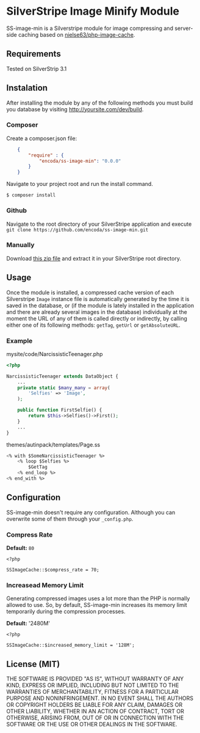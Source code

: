 # SilverStripe Image Minify Module

SS-image-min is a Silverstripe module for image compressing and server-side caching based on [nielse63/php-image-cache](https://github.com/nielse63/php-image-cache).

## Requirements

Tested on SilverStrip 3.1

## Instalation

After installing the module by any of the following methods you must build you database by visiting http://yoursite.com/dev/build.

### Composer

Create a composer.json file:

``` json
    {
        "require" : {
            "encoda/ss-image-min": "0.0.0"
        }
    }
```

Navigate to your project root and run the install command.

`$ composer install`

### Github

Navigate to the root directory of your SilverStripe application and execute `git clone https://github.com/encoda/ss-image-min.git`

### Manually

Download [this zip file](https://github.com/encoda/ss-image-min/zipball/master) and extract it in your SilverStripe root directory.

## Usage

Once the module is installed, a compressed cache version of each Silverstripe `Image` instance file is automatically generated by the time it is saved in the database, or (if the module is lately installed in the application and there are already several images in the database) individually at the moment the URL of any of them is called directly or indirectly, by calling either one of its following methods: `getTag`, `getUrl` or `getAbsoluteURL`.

### Example

mysite/code/NarcissisticTeenager.php

``` php
<?php

NarcissisticTeenager extends DataObject {
    ...
    private static $many_many = array(
        'Selfies' => 'Image',
    );

    public function FirstSelfie() {
        return $this->Selfies()->First();
    }
    ...
}
```

themes/autinpack/templates/Page.ss

``` ss
<% with $SomeNarcissisticTeenager %>
    <% loop $Selfies %>
        $GetTag
    <% end_loop %>
<% end_with %>
```

## Configuration

SS-image-min doesn't require any configuration.
Although you can overwrite some of them through your `_config.php`.

### Compress Rate

**Default:** `80`

```
<?php

SSImageCache::$compress_rate = 70;
```

### Increasead Memory Limit

Generating compressed images uses a lot more than the PHP is normally allowed to use. So, by default, SS-image-min increases its memory limit temporarily during the compression processes.

**Default:** '2480M'

```
<?php

SSImageCache::$increased_memory_limit = '128M';
```

## License (MIT)

THE SOFTWARE IS PROVIDED "AS IS", WITHOUT WARRANTY OF ANY KIND, EXPRESS OR
IMPLIED, INCLUDING BUT NOT LIMITED TO THE WARRANTIES OF MERCHANTABILITY,
FITNESS FOR A PARTICULAR PURPOSE AND NONINFRINGEMENT. IN NO EVENT SHALL THE
AUTHORS OR COPYRIGHT HOLDERS BE LIABLE FOR ANY CLAIM, DAMAGES OR OTHER
LIABILITY, WHETHER IN AN ACTION OF CONTRACT, TORT OR OTHERWISE, ARISING FROM,
OUT OF OR IN CONNECTION WITH THE SOFTWARE OR THE USE OR OTHER DEALINGS IN
THE SOFTWARE.
